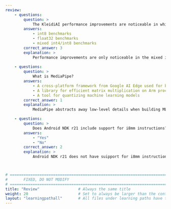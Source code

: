 ```yaml
---
review:
    - questions:
        question: >
            The KleidiAI performance improvements are noticeable in which type of benchmarks?
        answers:
            - int8 benchmarks
            - float32 benchmarks
            - mixed int4/int8 benchmarks
        correct_answer: 3                    
        explanation: >
            Performance improvements are only noticeable in the mixed int4/int8 benchmarks. These improvements are due to more efficient use of the Arm i8mm instructions when using int4 quantization.
               
    - questions:
        question: >
            What is MediaPipe?
        answers:
            - A cross-platform framework from Google AI Edge used for building multimodal applied ML pipelines
            - A library for efficient matrix multiplication on Arm processors
            - A tool for quantizing machine learning models
        correct_answer: 1          
        explanation: >
            MediaPipe abstracts away low-level details when building ML pipelines, allowing developers to quickly build and iterate on multimodal AI applications.

    - questions:
        question: >
            Does Android NDK r21 include support for i8mm instructions?
        answers:
            - "Yes"
            - "No"
        correct_answer: 2
        explanation: >
            Android NDK r21 does not have suipport for i8mm instructions. You will need to use Android NDK r25 to add support for it in your builds.



# ================================================================================
#       FIXED, DO NOT MODIFY
# ================================================================================
title: "Review"                 # Always the same title
weight: 20                      # Set to always be larger than the content in this path
layout: "learningpathall"       # All files under learning paths have this same wrapper
---
```

